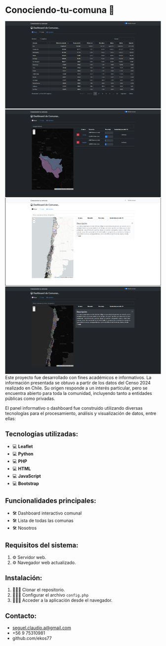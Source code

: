 # Conociendo-tu-comuna 🚀 
![Texto alternativo](app/vistas/img/base3.png)
![Texto alternativo](app/vistas/img/base2.png)
![Texto alternativo](app/vistas/img/base1.png)
![Texto alternativo](app/vistas/img/base0.png)
Este proyecto fue desarrollado con fines académicos e informativos. La información presentada se obtuvo a partir de los datos del Censo 2024 realizado en Chile. Su origen responde a un interés particular, pero se encuentra abierto para toda la comunidad, incluyendo tanto a entidades públicas como privadas.

El panel informativo o dashboard fue construido utilizando diversas tecnologías para el procesamiento, análisis y visualización de datos, entre ellas:

## Tecnologías utilizadas:
- 💻 **Leaflet**
- 💻 **Python**
- 💻 **PHP**
- 💻 **HTML**
- 💻 **JavaScript**
- 💻 **Bootstrap**


## Funcionalidades principales:
- 🛠️ Dashboard interactivo comunal
- 🛠️ Lista de todas las comunas
- 🛠️ Nosotros

## Requisitos del sistema:
1. ⚙️ Servidor web.
2. ⚙️ Navegador web actualizado.

## Instalación:
1. 👨🏻‍💻 Clonar el repositorio.
2. 👨🏻‍💻 Configurar el archivo `config.php`
3. 👨🏻‍💻 Acceder a la aplicación desde el navegador.

## Contacto:
 - seguel.claudio.a@gmail.com
 - +56 9 75310981
 - github.com/ekos77
